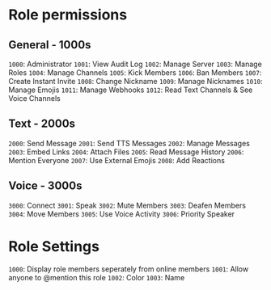 # Role permissions
## General - 1000s
`1000`: Administrator
`1001`: View Audit Log
`1002`: Manage Server
`1003`: Manage Roles
`1004`: Manage Channels
`1005`: Kick Members
`1006`: Ban Members
`1007`: Create Instant Invite
`1008`: Change Nickname
`1009`: Manage Nicknames
`1010`: Manage Emojis
`1011`: Manage Webhooks
`1012`: Read Text Channels & See Voice Channels
## Text - 2000s
`2000`: Send Message
`2001`: Send TTS Messages
`2002`: Manage Messages
`2003`: Embed Links
`2004`: Attach Files
`2005`: Read Message History
`2006`: Mention Everyone
`2007`: Use External Emojis
`2008`: Add Reactions
## Voice - 3000s
`3000`: Connect
`3001`: Speak
`3002`: Mute Members
`3003`: Deafen Members
`3004`: Move Members
`3005`: Use Voice Activity
`3006`: Priority Speaker

# Role Settings
`1000`: Display role members seperately from online members
`1001`: Allow anyone to @mention this role
`1002`: Color
`1003`: Name 